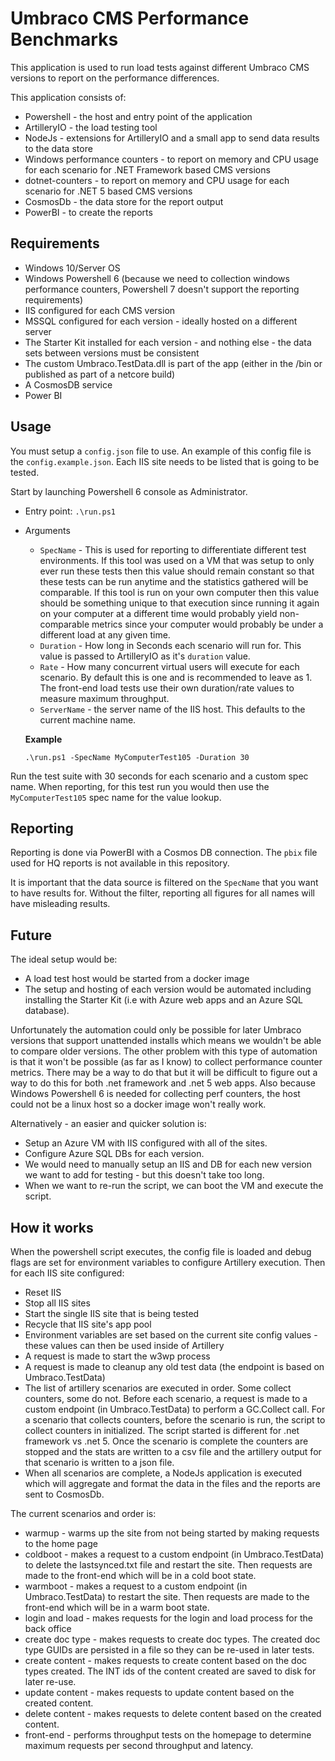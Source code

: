 # Umbraco CMS Performance Benchmarks

This application is used to run load tests against different Umbraco CMS versions to report on the performance differences.

This application consists of:

* Powershell - the host and entry point of the application
* ArtilleryIO - the load testing tool
* NodeJs - extensions for ArtilleryIO and a small app to send data results to the data store
* Windows performance counters - to report on memory and CPU usage for each scenario for .NET Framework based CMS versions
* dotnet-counters - to report on memory and CPU usage for each scenario for .NET 5 based CMS versions
* CosmosDb - the data store for the report output
* PowerBI - to create the reports

## Requirements

* Windows 10/Server OS
* Windows Powershell 6 (because we need to collection windows performance counters, Powershell 7 doesn't support the reporting requirements)
* IIS configured for each CMS version
* MSSQL configured for each version - ideally hosted on a different server
* The Starter Kit installed for each version - and nothing else - the data sets between versions must be consistent
* The custom Umbraco.TestData.dll is part of the app (either in the /bin or published as part of a netcore build)
* A CosmosDB service
* Power BI

## Usage

You must setup a `config.json` file to use. An example of this config file is the `config.example.json`. Each IIS site needs to be listed that is going to be tested.

Start by launching Powershell 6 console as Administrator.

* Entry point: `.\run.ps1`
* Arguments
  * `SpecName` - This is used for reporting to differentiate different test environments. If this tool was used on a VM that was setup to only ever run these tests then this value should remain constant so that these tests can be run anytime and the statistics gathered will be comparable. If this tool is run on your own computer then this value should be something unique to that execution since running it again on your computer at a different time would probably yield non-comparable metrics since your computer would probably be under a different load at any given time.
  * `Duration` - How long in Seconds each scenario will run for. This value is passed to ArtilleryIO as it's `duration` value.
  * `Rate` - How many concurrent virtual users will execute for each scenario. By default this is one and is recommended to leave as 1. The front-end load tests use their own duration/rate values to measure maximum throughput.
  * `ServerName` - the server name of the IIS host. This defaults to the current machine name.

  __Example__

  `.\run.ps1 -SpecName MyComputerTest105 -Duration 30`

Run the test suite with 30 seconds for each scenario and a custom spec name. When reporting, for this test run you would then use the `MyComputerTest105` spec name for the value lookup.

## Reporting

Reporting is done via PowerBI with a Cosmos DB connection. The `pbix` file used for HQ reports is not available in this repository.

It is important that the data source is filtered on the `SpecName` that you want to have results for. Without the filter, reporting all figures for all names will have misleading results.

## Future

The ideal setup would be:

* A load test host would be started from a docker image
* The setup and hosting of each version would be automated including installing the Starter Kit (i.e with Azure web apps and an Azure SQL database).

Unfortunately the automation could only be possible for later Umbraco versions that support unattended installs which means we wouldn't be able to compare older versions. The other problem with this type of automation is that it won't be possible (as far as I know) to collect performance counter metrics. There may be a way to do that but it will be difficult to figure out a way to do this for both .net framework and .net 5 web apps. Also because Windows Powershell 6 is needed for collecting perf counters, the host could not be a linux host so a docker image won't really work.

Alternatively - an easier and quicker solution is:

* Setup an Azure VM with IIS configured with all of the sites.
* Configure Azure SQL DBs for each version.
* We would need to manually setup an IIS and DB for each new version we want to add for testing - but this doesn't take too long.
* When we want to re-run the script, we can boot the VM and execute the script.

## How it works

When the powershell script executes, the config file is loaded and debug flags are set for environment variables to configure Artillery execution. Then for each IIS site configured:

* Reset IIS
* Stop all IIS sites
* Start the single IIS site that is being tested
* Recycle that IIS site's app pool
* Environment variables are set based on the current site config values - these values can then be used inside of Artillery
* A request is made to start the w3wp process
* A request is made to cleanup any old test data (the endpoint is based on Umbraco.TestData)
* The list of artillery scenarios are executed in order. Some collect counters, some do not. Before each scenario, a request is made to a custom endpoint (in Umbraco.TestData) to perform a GC.Collect call. For a scenario that collects counters, before the scenario is run, the script to collect counters in initialized. The script started is different for .net framework vs .net 5. Once the scenario is complete the counters are stopped and the stats are written to a csv file and the artillery output for that scenario is written to a json file.
* When all scenarios are complete, a NodeJs application is executed which will aggregate and format the data in the files and the reports are sent to CosmosDb.

The current scenarios and order is:
  * warmup - warms up the site from not being started by making requests to the home page
  * coldboot - makes a request to a custom endpoint (in Umbraco.TestData) to delete the lastsynced.txt file and restart the site. Then requests are made to the front-end which will be in a cold boot state.
  * warmboot - makes a request to a custom endpoint (in Umbraco.TestData) to restart the site. Then requests are made to the front-end which will be in a warm boot state.
  * login and load - makes requests for the login and load process for the back office
  * create doc type - makes requests to create doc types. The created doc type GUIDs are persisted in a file so they can be re-used in later tests.
  * create content - makes requests to create content based on the doc types created. The INT ids of the content created are saved to disk for later re-use.
  * update content - makes requests to update content based on the created content.
  * delete content - makes requests to delete content based on the created content.
  * front-end - performs throughput tests on the homepage to determine maximum requests per second throughput and latency.
